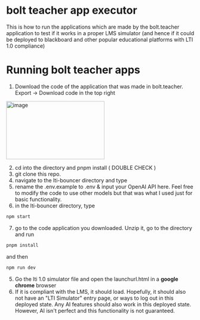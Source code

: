 # bolt teacher app executor 

This is how to run the applications which are made by the bolt.teacher application to test if it works in a proper LMS simulator (and hence if it could be deployed to blackboard and other popular educational platforms with LTI 1.0 compliance)

# Running bolt teacher apps
1. Download the code of the application that was made in bolt.teacher. Export -> Download code in the top right
<img width="263" height="156" alt="image" src="https://github.com/user-attachments/assets/65b7ef3f-acd8-4db2-a077-d836098bb79b" />


2. cd into the directory and pnpm install ( DOUBLE CHECK )
3. git clone this repo.
4. navigate to the lti-bouncer directory and type
5. rename the .env.example to .env & input your OpenAI API here. Feel free to modify the code to use other models but that was what I used just for basic functionality.
6. in the lti-bouncer directory, type
```bash
npm start
```
7. go to the code application you downloaded. Unzip it, go to the directory and run
```bash
pnpm install
```
and then
```bash
npm run dev
```

5. Go the lti 1.0 simulator file and open the launchurl.html in a **google chrome** browser
6. If it is compliant with the LMS, it should load. Hopefully, it should also not have an "LTI Simulator" entry page, or ways to log out in this deployed state. Any AI features should also work in this deployed state. However, AI isn't perfect and this functionality is not guaranteed.
 
